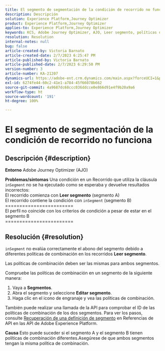 ```yaml
---
title: El segmento de segmentación de la condición de recorrido no funciona
description: Descripción
solution: Experience Platform,Journey Optimizer
product: Experience Platform,Journey Optimizer
applies-to: Experience Platform,Journey Optimizer
keywords: KCS, Adobe Journey Optimizer, AJO, Leer segmento, políticas de combinación, cláusula inSegment
resolution: Resolution
internal-notes: null
bug: false
article-created-by: Victoria Barnato
article-created-date: 2/7/2023 6:25:47 PM
article-published-by: Victoria Barnato
article-published-date: 2/7/2023 6:29:50 PM
version-number: 3
article-number: KA-21207
dynamics-url: https://adobe-ent.crm.dynamics.com/main.aspx?forceUCI=1&pagetype=entityrecord&etn=knowledgearticle&id=b8c3cbd1-14a7-ed11-aad1-6045bd0065f9
exl-id: 6274fe44-60c2-41e1-a784-45f66078b662
source-git-commit: 4a9687dc68ccc036ddcce0e866d91e4f9b20a9a6
workflow-type: ht
source-wordcount: '191'
ht-degree: 100%

---
```


# El segmento de segmentación de la condición de recorrido no funciona

## Descripción {#description}

<b>Entorno</b>
Adobe Journey Optimizer (AJO)


<b>Problemas/síntomas</b>
Una condición en un Recorrido que utiliza la cláusula `inSegment` no se ha ejecutado como se esperaba y devuelve resultados incorrectos:
<br>El recorrido comienza con <b>Leer segmento</b> (segmento A)
<br>El recorrido contiene la condición con `inSegment` (segmento B)
<br>========================
<br>El perfil no coincide con los criterios de condición a pesar de estar en el segmento B
<br>========================

## Resolución {#resolution}


`inSegment` no evalúa correctamente el abono del segmento debido a diferentes políticas de combinación en los recorridos <b>Leer segmento</b>.

Las políticas de combinación deben ser las mismas para ambos segmentos.

Compruebe las políticas de combinación en un segmento de la siguiente manera:

1. Vaya a <b>Segmentos</b>.
2. Abra el segmento y seleccione <b>Editar segmento</b>.
3. Haga clic en el icono de engranaje y vea las políticas de combinación.


También puede realizar una llamada de la API para comprobar el ID de las políticas de combinación de los dos segmentos. Para ver los pasos, consulte [Recuperación de una definición de segmento](https://developer.adobe.com/experience-platform-apis/references/segmentation/#tag/Segment-definitions/operation/retrieveSegmentDefinitionById) en Referencias de API en las API de Adobe Experience Platform.


<b>Causa</b>
Esto puede suceder si el segmento A y el segmento B tienen políticas de combinación diferentes.Asegúrese de que ambos segmentos tengan la misma política de combinación.

